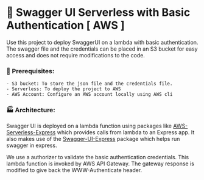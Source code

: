 # :baggage_claim: Swagger UI Serverless with Basic Authentication [ AWS ]

Use this project to deploy SwaggerUI on a lambda with basic authentication. 
The swagger file and the credentials can be placed in an S3 bucket for easy access and does not require modifications to the code.


### :construction: Prerequisites:
    - S3 bucket: To store the json file and the credentials file.
    - Serverless: To deploy the project to AWS
    - AWS Account: Configure an AWS account locally using AWS cli

### :factory: Architecture:

Swagger UI is deployed on a lambda function using packages like [AWS-Serverless-Express](https://github.com/awslabs/aws-serverless-express) which provides calls from lambda to an Express app. It also makes use of the [Swagger-UI-Express](https://github.com/scottie1984/swagger-ui-express) package which helps run swagger in express.

We use a authorizer to validate the basic authentication credentials. This lambda function is invoked by AWS API Gateway. The gateway response is modified to give back the WWW-Authenticate header.
